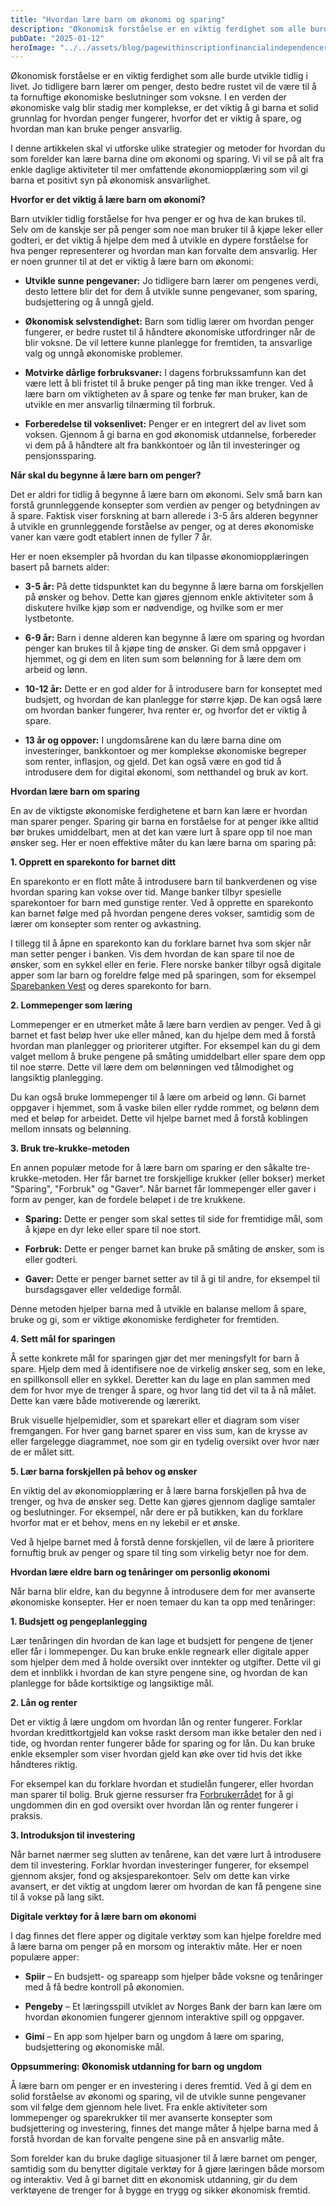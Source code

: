```yaml
---
title: "Hvordan lære barn om økonomi og sparing"
description: "Økonomisk forståelse er en viktig ferdighet som alle burde utvikle tidlig i livet. Jo tidligere barn lærer om penger, desto bedre rustet vil de være til å ta fornuftige økonomiske beslutninger som voksne. I en verden der økonomiske valg blir stadig mer komplekse, er det viktig å gi barna et solid grunnlag for hvordan penger &#8230; Read more"
pubDate: "2025-01-12"
heroImage: "../../assets/blog/pagewithinscriptionfinancialindependenceretireearl.jpg"
---
```


Økonomisk forståelse er en viktig ferdighet som alle burde utvikle tidlig i livet. Jo tidligere barn lærer om penger, desto bedre rustet vil de være til å ta fornuftige økonomiske beslutninger som voksne. I en verden der økonomiske valg blir stadig mer komplekse, er det viktig å gi barna et solid grunnlag for hvordan penger fungerer, hvorfor det er viktig å spare, og hvordan man kan bruke penger ansvarlig.

I denne artikkelen skal vi utforske ulike strategier og metoder for hvordan du som forelder kan lære barna dine om økonomi og sparing. Vi vil se på alt fra enkle daglige aktiviteter til mer omfattende økonomiopplæring som vil gi barna et positivt syn på økonomisk ansvarlighet.

**Hvorfor er det viktig å lære barn om økonomi?**

Barn utvikler tidlig forståelse for hva penger er og hva de kan brukes til. Selv om de kanskje ser på penger som noe man bruker til å kjøpe leker eller godteri, er det viktig å hjelpe dem med å utvikle en dypere forståelse for hva penger representerer og hvordan man kan forvalte dem ansvarlig. Her er noen grunner til at det er viktig å lære barn om økonomi:

- **Utvikle sunne pengevaner:** Jo tidligere barn lærer om pengenes verdi, desto lettere blir det for dem å utvikle sunne pengevaner, som sparing, budsjettering og å unngå gjeld.

- **Økonomisk selvstendighet:** Barn som tidlig lærer om hvordan penger fungerer, er bedre rustet til å håndtere økonomiske utfordringer når de blir voksne. De vil lettere kunne planlegge for fremtiden, ta ansvarlige valg og unngå økonomiske problemer.

- **Motvirke dårlige forbruksvaner:** I dagens forbrukssamfunn kan det være lett å bli fristet til å bruke penger på ting man ikke trenger. Ved å lære barn om viktigheten av å spare og tenke før man bruker, kan de utvikle en mer ansvarlig tilnærming til forbruk.

- **Forberedelse til voksenlivet:** Penger er en integrert del av livet som voksen. Gjennom å gi barna en god økonomisk utdannelse, forbereder vi dem på å håndtere alt fra bankkontoer og lån til investeringer og pensjonssparing.

**Når skal du begynne å lære barn om penger?**

Det er aldri for tidlig å begynne å lære barn om økonomi. Selv små barn kan forstå grunnleggende konsepter som verdien av penger og betydningen av å spare. Faktisk viser forskning at barn allerede i 3-5 års alderen begynner å utvikle en grunnleggende forståelse av penger, og at deres økonomiske vaner kan være godt etablert innen de fyller 7 år.

Her er noen eksempler på hvordan du kan tilpasse økonomiopplæringen basert på barnets alder:

- **3-5 år:** På dette tidspunktet kan du begynne å lære barna om forskjellen på ønsker og behov. Dette kan gjøres gjennom enkle aktiviteter som å diskutere hvilke kjøp som er nødvendige, og hvilke som er mer lystbetonte.

- **6-9 år:** Barn i denne alderen kan begynne å lære om sparing og hvordan penger kan brukes til å kjøpe ting de ønsker. Gi dem små oppgaver i hjemmet, og gi dem en liten sum som belønning for å lære dem om arbeid og lønn.

- **10-12 år:** Dette er en god alder for å introdusere barn for konseptet med budsjett, og hvordan de kan planlegge for større kjøp. De kan også lære om hvordan banker fungerer, hva renter er, og hvorfor det er viktig å spare.

- **13 år og oppover:** I ungdomsårene kan du lære barna dine om investeringer, bankkontoer og mer komplekse økonomiske begreper som renter, inflasjon, og gjeld. Det kan også være en god tid å introdusere dem for digital økonomi, som netthandel og bruk av kort.

**Hvordan lære barn om sparing**

En av de viktigste økonomiske ferdighetene et barn kan lære er hvordan man sparer penger. Sparing gir barna en forståelse for at penger ikke alltid bør brukes umiddelbart, men at det kan være lurt å spare opp til noe man ønsker seg. Her er noen effektive måter du kan lære barna om sparing på:

**1. Opprett en sparekonto for barnet ditt**

En sparekonto er en flott måte å introdusere barn til bankverdenen og vise hvordan sparing kan vokse over tid. Mange banker tilbyr spesielle sparekontoer for barn med gunstige renter. Ved å opprette en sparekonto kan barnet følge med på hvordan pengene deres vokser, samtidig som de lærer om konsepter som renter og avkastning.

I tillegg til å åpne en sparekonto kan du forklare barnet hva som skjer når man setter penger i banken. Vis dem hvordan de kan spare til noe de ønsker, som en sykkel eller en ferie. Flere norske banker tilbyr også digitale apper som lar barn og foreldre følge med på sparingen, som for eksempel [Sparebanken Vest](https://www.spv.no) og deres sparekonto for barn.

**2. Lommepenger som læring**

Lommepenger er en utmerket måte å lære barn verdien av penger. Ved å gi barnet et fast beløp hver uke eller måned, kan du hjelpe dem med å forstå hvordan man planlegger og prioriterer utgifter. For eksempel kan du gi dem valget mellom å bruke pengene på småting umiddelbart eller spare dem opp til noe større. Dette vil lære dem om belønningen ved tålmodighet og langsiktig planlegging.

Du kan også bruke lommepenger til å lære om arbeid og lønn. Gi barnet oppgaver i hjemmet, som å vaske bilen eller rydde rommet, og belønn dem med et beløp for arbeidet. Dette vil hjelpe barnet med å forstå koblingen mellom innsats og belønning.

**3. Bruk tre-krukke-metoden**

En annen populær metode for å lære barn om sparing er den såkalte tre-krukke-metoden. Her får barnet tre forskjellige krukker (eller bokser) merket "Sparing", "Forbruk" og "Gaver". Når barnet får lommepenger eller gaver i form av penger, kan de fordele beløpet i de tre krukkene.

- **Sparing:** Dette er penger som skal settes til side for fremtidige mål, som å kjøpe en dyr leke eller spare til noe stort.

- **Forbruk:** Dette er penger barnet kan bruke på småting de ønsker, som is eller godteri.

- **Gaver:** Dette er penger barnet setter av til å gi til andre, for eksempel til bursdagsgaver eller veldedige formål.

Denne metoden hjelper barna med å utvikle en balanse mellom å spare, bruke og gi, som er viktige økonomiske ferdigheter for fremtiden.

**4. Sett mål for sparingen**

Å sette konkrete mål for sparingen gjør det mer meningsfylt for barn å spare. Hjelp dem med å identifisere noe de virkelig ønsker seg, som en leke, en spillkonsoll eller en sykkel. Deretter kan du lage en plan sammen med dem for hvor mye de trenger å spare, og hvor lang tid det vil ta å nå målet. Dette kan være både motiverende og lærerikt.

Bruk visuelle hjelpemidler, som et sparekart eller et diagram som viser fremgangen. For hver gang barnet sparer en viss sum, kan de krysse av eller fargelegge diagrammet, noe som gir en tydelig oversikt over hvor nær de er målet sitt.

**5. Lær barna forskjellen på behov og ønsker**

En viktig del av økonomiopplæring er å lære barna forskjellen på hva de trenger, og hva de ønsker seg. Dette kan gjøres gjennom daglige samtaler og beslutninger. For eksempel, når dere er på butikken, kan du forklare hvorfor mat er et behov, mens en ny lekebil er et ønske.

Ved å hjelpe barnet med å forstå denne forskjellen, vil de lære å prioritere fornuftig bruk av penger og spare til ting som virkelig betyr noe for dem.

**Hvordan lære eldre barn og tenåringer om personlig økonomi**

Når barna blir eldre, kan du begynne å introdusere dem for mer avanserte økonomiske konsepter. Her er noen temaer du kan ta opp med tenåringer:

**1. Budsjett og pengeplanlegging**

Lær tenåringen din hvordan de kan lage et budsjett for pengene de tjener eller får i lommepenger. Du kan bruke enkle regneark eller digitale apper som hjelper dem med å holde oversikt over inntekter og utgifter. Dette vil gi dem et innblikk i hvordan de kan styre pengene sine, og hvordan de kan planlegge for både kortsiktige og langsiktige mål.

**2. Lån og renter**

Det er viktig å lære ungdom om hvordan lån og renter fungerer. Forklar hvordan kredittkortgjeld kan vokse raskt dersom man ikke betaler den ned i tide, og hvordan renter fungerer både for sparing og for lån. Du kan bruke enkle eksempler som viser hvordan gjeld kan øke over tid hvis det ikke håndteres riktig.

For eksempel kan du forklare hvordan et studielån fungerer, eller hvordan man sparer til bolig. Bruk gjerne ressurser fra [Forbrukerrådet](https://www.forbrukerradet.no) for å gi ungdommen din en god oversikt over hvordan lån og renter fungerer i praksis.

**3. Introduksjon til investering**

Når barnet nærmer seg slutten av tenårene, kan det være lurt å introdusere dem til investering. Forklar hvordan investeringer fungerer, for eksempel gjennom aksjer, fond og aksjesparekontoer. Selv om dette kan virke avansert, er det viktig at ungdom lærer om hvordan de kan få pengene sine til å vokse på lang sikt.

**Digitale verktøy for å lære barn om økonomi**

I dag finnes det flere apper og digitale verktøy som kan hjelpe foreldre med å lære barna om penger på en morsom og interaktiv måte. Her er noen populære apper:

- **Spiir** – En budsjett- og spareapp som hjelper både voksne og tenåringer med å få bedre kontroll på økonomien.

- **Pengeby** – Et læringsspill utviklet av Norges Bank der barn kan lære om hvordan økonomien fungerer gjennom interaktive spill og oppgaver.

- **Gimi** – En app som hjelper barn og ungdom å lære om sparing, budsjettering og økonomiske mål.

**Oppsummering: Økonomisk utdanning for barn og ungdom**

Å lære barn om penger er en investering i deres fremtid. Ved å gi dem en solid forståelse av økonomi og sparing, vil de utvikle sunne pengevaner som vil følge dem gjennom hele livet. Fra enkle aktiviteter som lommepenger og sparekrukker til mer avanserte konsepter som budsjettering og investering, finnes det mange måter å hjelpe barna med å forstå hvordan de kan forvalte pengene sine på en ansvarlig måte.

Som forelder kan du bruke daglige situasjoner til å lære barnet om penger, samtidig som du benytter digitale verktøy for å gjøre læringen både morsom og interaktiv. Ved å gi barnet ditt en økonomisk utdanning, gir du dem verktøyene de trenger for å bygge en trygg og sikker økonomisk fremtid.